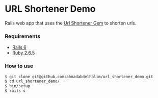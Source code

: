 # URL Shortener Demo

Rails web app that uses the [Url Shortener Gem](https://github.com/ahmadabdelhalim/url_shortener) to shorten urls. 

### Requirements

* [Rails 6] 
* [Ruby 2.6.5]

### How to use

```sh
$ git clone git@github.com:ahmadabdelhalim/url_shortener_demo.git
$ cd url_shortener_demo/
$ bin/setup
$ rails s
```

[//]: # (These are reference links used in the body of this note and get stripped out when the markdown processor does its job. There is no need to format nicely because it shouldn't be seen. Thanks SO - http://stackoverflow.com/questions/4823468/store-comments-in-markdown-syntax)


  [Rails 6]: <https://rubyonrails.org/>
  [Ruby 2.6.5]: <https://www.ruby-lang.org/en/downloads/>
   
